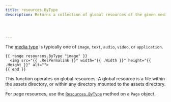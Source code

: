 ```yaml
---
title: resources.ByType
description: Returns a collection of global resources of the given media type, or nil if none found.




---
```


The [media type] is typically one of `image`, `text`, `audio`, `video`, or `application`.

```go-html-template
{{ range resources.ByType "image" }}
  <img src="{{ .RelPermalink }}" width="{{ .Width }}" height="{{ .Height }}" alt="">
{{ end }}
```


This function operates on global resources. A global resource is a file within the assets directory, or within any directory mounted to the assets directory.

For page resources, use the [`Resources.ByType`] method on a `Page` object.

[`Resources.ByType`]: /methods/page/resources/


[media type]: https://en.wikipedia.org/wiki/Media_type
